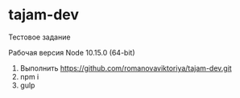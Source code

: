 # tajam-dev
Тестовое задание

Рабочая версия Node 10.15.0 (64-bit)

1) Выполнить https://github.com/romanovaviktoriya/tajam-dev.git
2) npm i
3) gulp
